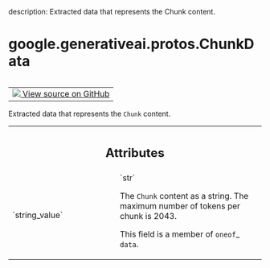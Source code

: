 description: Extracted data that represents the Chunk content.

<div itemscope itemtype="http://developers.google.com/ReferenceObject">
<meta itemprop="name" content="google.generativeai.protos.ChunkData" />
<meta itemprop="path" content="Stable" />
</div>

# google.generativeai.protos.ChunkData

<!-- Insert buttons and diff -->

<table class="tfo-notebook-buttons tfo-api nocontent" align="left">
<td>
  <a target="_blank" href="https://github.com/googleapis/google-cloud-python/tree/main/packages/google-ai-generativelanguage/google/ai/generativelanguage_v1beta/types/retriever.py#L391-L408">
    <img src="https://www.tensorflow.org/images/GitHub-Mark-32px.png" />
    View source on GitHub
  </a>
</td>
</table>



Extracted data that represents the ``Chunk`` content.

<!-- Placeholder for "Used in" -->




<!-- Tabular view -->
 <table class="responsive fixed orange">
<colgroup><col width="214px"><col></colgroup>
<tr><th colspan="2"><h2 class="add-link">Attributes</h2></th></tr>

<tr>
<td>
`string_value`<a id="string_value"></a>
</td>
<td>
`str`

The ``Chunk`` content as a string. The maximum number of
tokens per chunk is 2043.

This field is a member of `oneof`_ ``data``.
</td>
</tr>
</table>



